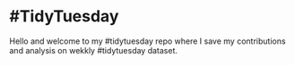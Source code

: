 # \#TidyTuesday

Hello and welcome to my \#tidytuesday repo where I save my contributions and analysis on wekkly \#tidytuesday dataset.
